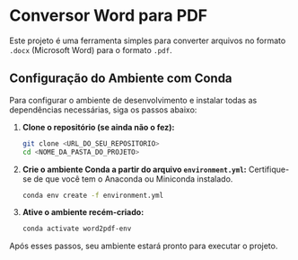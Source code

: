 # Conversor Word para PDF

Este projeto é uma ferramenta simples para converter arquivos no formato `.docx` (Microsoft Word) para o formato `.pdf`.

## Configuração do Ambiente com Conda

Para configurar o ambiente de desenvolvimento e instalar todas as dependências necessárias, siga os passos abaixo:

1.  **Clone o repositório (se ainda não o fez):**
    ```bash
    git clone <URL_DO_SEU_REPOSITORIO>
    cd <NOME_DA_PASTA_DO_PROJETO>
    ```

2.  **Crie o ambiente Conda a partir do arquivo `environment.yml`:**
    Certifique-se de que você tem o Anaconda ou Miniconda instalado.
    ```bash
    conda env create -f environment.yml
    ```

3.  **Ative o ambiente recém-criado:**
    ```bash
    conda activate word2pdf-env
    ```

Após esses passos, seu ambiente estará pronto para executar o projeto.

